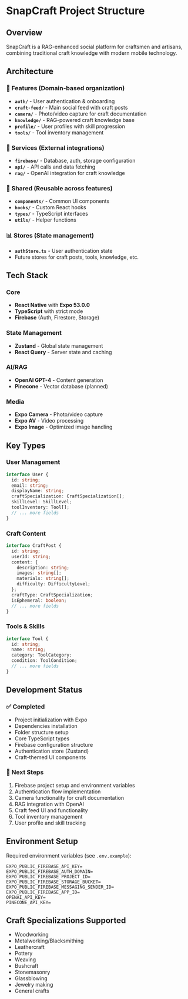 # SnapCraft Project Structure

## Overview
SnapCraft is a RAG-enhanced social platform for craftsmen and artisans, combining traditional craft knowledge with modern mobile technology.

## Architecture

### 📁 Features (Domain-based organization)
- **`auth/`** - User authentication & onboarding
- **`craft-feed/`** - Main social feed with craft posts
- **`camera/`** - Photo/video capture for craft documentation
- **`knowledge/`** - RAG-powered craft knowledge base
- **`profile/`** - User profiles with skill progression
- **`tools/`** - Tool inventory management

### 🔧 Services (External integrations)
- **`firebase/`** - Database, auth, storage configuration
- **`api/`** - API calls and data fetching
- **`rag/`** - OpenAI integration for craft knowledge

### 🔄 Shared (Reusable across features)
- **`components/`** - Common UI components
- **`hooks/`** - Custom React hooks
- **`types/`** - TypeScript interfaces
- **`utils/`** - Helper functions

### 📊 Stores (State management)
- **`authStore.ts`** - User authentication state
- Future stores for craft posts, tools, knowledge, etc.

## Tech Stack

### Core
- **React Native** with **Expo 53.0.0**
- **TypeScript** with strict mode
- **Firebase** (Auth, Firestore, Storage)

### State Management
- **Zustand** - Global state management
- **React Query** - Server state and caching

### AI/RAG
- **OpenAI GPT-4** - Content generation
- **Pinecone** - Vector database (planned)

### Media
- **Expo Camera** - Photo/video capture
- **Expo AV** - Video processing
- **Expo Image** - Optimized image handling

## Key Types

### User Management
```typescript
interface User {
  id: string;
  email: string;
  displayName: string;
  craftSpecialization: CraftSpecialization[];
  skillLevel: SkillLevel;
  toolInventory: Tool[];
  // ... more fields
}
```

### Craft Content
```typescript
interface CraftPost {
  id: string;
  userId: string;
  content: {
    description: string;
    images: string[];
    materials: string[];
    difficulty: DifficultyLevel;
  };
  craftType: CraftSpecialization;
  isEphemeral: boolean;
  // ... more fields
}
```

### Tools & Skills
```typescript
interface Tool {
  id: string;
  name: string;
  category: ToolCategory;
  condition: ToolCondition;
  // ... more fields
}
```

## Development Status

### ✅ Completed
- Project initialization with Expo
- Dependencies installation
- Folder structure setup
- Core TypeScript types
- Firebase configuration structure
- Authentication store (Zustand)
- Craft-themed UI components

### 🚧 Next Steps
1. Firebase project setup and environment variables
2. Authentication flow implementation
3. Camera functionality for craft documentation
4. RAG integration with OpenAI
5. Craft feed UI and functionality
6. Tool inventory management
7. User profile and skill tracking

## Environment Setup

Required environment variables (see `.env.example`):
```
EXPO_PUBLIC_FIREBASE_API_KEY=
EXPO_PUBLIC_FIREBASE_AUTH_DOMAIN=
EXPO_PUBLIC_FIREBASE_PROJECT_ID=
EXPO_PUBLIC_FIREBASE_STORAGE_BUCKET=
EXPO_PUBLIC_FIREBASE_MESSAGING_SENDER_ID=
EXPO_PUBLIC_FIREBASE_APP_ID=
OPENAI_API_KEY=
PINECONE_API_KEY=
```

## Craft Specializations Supported
- Woodworking
- Metalworking/Blacksmithing
- Leathercraft
- Pottery
- Weaving
- Bushcraft
- Stonemasonry
- Glassblowing
- Jewelry making
- General crafts 